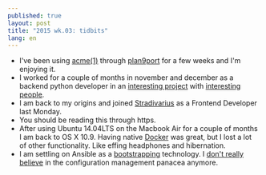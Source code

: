```yaml
---
published: true
layout: post
title: "2015 wk.03: tidbits"
lang: en
---
```


  * I've been using [acme(1)][] through [plan9port][] for a few weeks
    and I'm enjoying it.
  * I worked for a couple of months in november and december as a
    backend python developer in an [interesting project][passnfly]
    with [interesting people][adnam].
  * I am back to my origins and joined [Stradivarius][] as a Frontend
    Developer last Monday.
  * You should be reading this through https.
  * After using Ubuntu 14.04LTS on the Macbook Air for a couple of
    months I am back to OS X 10.9. Having native [Docker][] was great,
    but I lost a lot of other functionality. Like effing headphones
    and hibernation.
  * I am settling on Ansible as a [bootstrapping][] technology. I
    [don't really believe][immutableservers] in the configuration
    management panacea anymore.
  
[acme(1)]: http://swtch.com/plan9port/man/man1/acme.html
[plan9port]: http://swtch.com/plan9port/
[passnfly]: http://passnfly.com/ "Passnfly"
[adnam]: http://happy.cat/
[Stradivarius]: http://www.stradivarius.com/
[Docker]: https://www.docker.com/
[bootstrapping]: http://www.eightbitraptor.com/post/bootstrapping-osx-ansible
[immutableservers]: http://martinfowler.com/bliki/ImmutableServer.html
